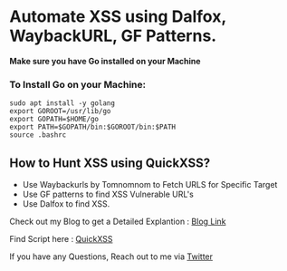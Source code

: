 # Automate XSS using Dalfox, WaybackURL, GF Patterns.

<b> Make sure you have Go installed on your Machine </b> 

### To Install Go on your Machine:

```
sudo apt install -y golang
export GOROOT=/usr/lib/go
export GOPATH=$HOME/go
export PATH=$GOPATH/bin:$GOROOT/bin:$PATH
source .bashrc
```

## How to Hunt XSS using QuickXSS? 

- Use Waybackurls by Tomnomnom to Fetch URLS for Specific Target
- Use GF patterns to find XSS Vulnerable URL's
- Use Dalfox to find XSS.

Check out my Blog to get a Detailed Explantion : [Blog Link](https://blog.theinfosecguy.me/post/automation-xss-using-dalfox/)


Find Script here : [QuickXSS](https://github.com/theinfosecguy/QuickXSS)


If you have any Questions, Reach out to me via [Twitter](https://twitter.com/g0t_rOoT_)

